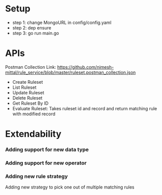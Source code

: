 # Setup
- step 1: change MongoURL in config/config.yaml
- step 2: dep ensure
- step 3: go run main.go

# APIs

Postman Collection Link: https://github.com/nimesh-mittal/rule_service/blob/master/ruleset.postman_collection.json

- Create Ruleset
- List Ruleset
- Update Ruleset
- Delete Ruleset
- Get Ruleset By ID
- Evaluate Ruleset: Takes ruleset id and record and return matching rule with modified record

# Extendability
### Adding support for new data type
### Adding support for new operator
### Adding new rule strategy
Adding new strategy to pick one out of multiple matching rules

